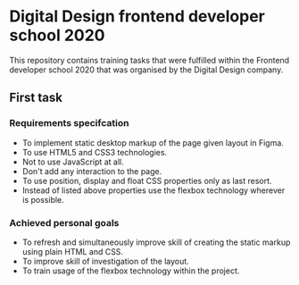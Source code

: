 # Digital Design frontend developer school 2020
This repository contains training tasks that were fulfilled within the Frontend developer school 2020 that was organised by the Digital Design company.

## First task

### Requirements specifcation
- To implement static desktop markup of the page given layout in Figma.
- To use HTML5 and CSS3 technologies.
- Not to use JavaScript at all.
- Don't add any interaction to the page.
- To use position, display and float CSS properties only as last resort.
- Instead of listed above properties use the flexbox technology wherever is possible.

### Achieved personal goals
- To refresh and simultaneously improve skill of creating the static markup using plain HTML and CSS.
- To improve skill of investigation of the layout.
- To train usage of the flexbox technology within the project.
